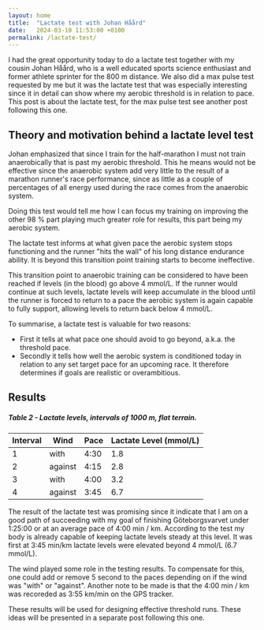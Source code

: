 ```yaml
---
layout: home
title:  "Lactate test with Johan Håård"
date:   2024-03-10 11:53:00 +0100
permalink: /lactate-test/
---
```


I had the great opportunity today to do a lactate test together with my cousin Johan Håård, who is a well educated sports science enthusiast and former athlete sprinter for the 800 m distance. We also did a max pulse test requested by me but it was the lactate test that was especially interesting since it in detail can show where my aerobic threshold is in relation to pace. This post is about the lactate test, for the max pulse test see another post following this one.

## Theory and motivation behind a lactate level test
Johan emphasized that since I train for the half-marathon I must not train anaerobically that is past my aerobic threshold. This he means would not be effective since the anaerobic system add very little to the result of a marathon runner's race performance, since as little as a couple of percentages of all energy used during the race comes from the anaerobic system.

Doing this test would tell me how I can focus my training on improving the other 98 % part playing much greater role for results, this part being my aerobic system. 

The lactate test informs at what given pace the aerobic system stops functioning and the runner "hits the wall" of his long distance endurance ability. It is beyond this transition point training starts to become ineffective.

This transition point to anaerobic training can be considered to have been reached if levels (in the blood) go above 4 mmol/L. If the runner would continue at such levels, lactate levels will keep accumulate in the blood until the runner is forced to return to a pace the aerobic system is again capable to fully support, allowing levels to return back below 4 mmol/L.

To summarise, a lactate test is valuable for two reasons:
- First it tells at what pace one should avoid to go beyond, a.k.a. the threshold pace.
- Secondly it tells how well the aerobic system is conditioned today in relation to any set target pace for an upcoming race. It therefore determines if goals are realistic or overambitious.

## Results
##### Table 2 - Lactate levels, intervals of 1000 m, flat terrain.

| Interval | Wind    | Pace | Lactate Level (mmol/L) |
|----------|---------|------|----------------------|
| 1        | with    | 4:30 | 1.8                  |
| 2        | against | 4:15 | 2.8                  |
| 3        | with    | 4:00 | 3.2                  |
| 4        | against | 3:45 | 6.7                  |

The result of the lactate test was promising since it indicate that I am on a good path of succeeding with my goal of finishing Göteborgsvarvet under 1:25:00 or at an average pace of 4:00 min / km. According to the test my body is already capable of keeping lactate levels steady at this level. It was first at 3:45 min/km lactate levels were elevated beyond 4 mmol/L (6.7 mmol/L).

The wind played some role in the testing results. To compensate for this, one could add or remove 5 second to the paces depending on if the wind was "with" or "against". Another note to be made is that the 4:00 min / km was recoreded as 3:55 km/min on the GPS tracker.

These results will be used for designing effective threshold runs. These ideas will be presented in a separate post following this one.